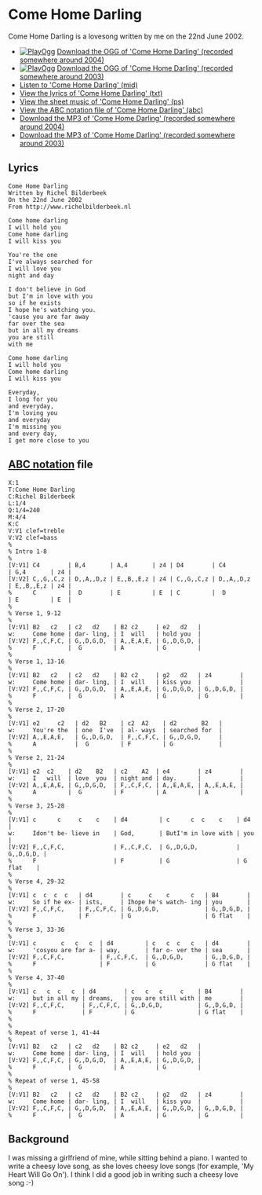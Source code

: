 # Come Home Darling

Come Home Darling is a lovesong written by me
on the 22nd June 2002.

-   [![PlayOgg](http://static.fsf.org/playogg/Play_ogg_80x15.png "I support PlayOgg!")](http://playogg.org) [Download the OGG of 'Come Home Darling' (recorded somewhere around 2004)](CD03_03ComeHomeDarling.ogg)
-   [![PlayOgg](http://static.fsf.org/playogg/Play_ogg_80x15.png "I support PlayOgg!")](http://playogg.org) [Download the OGG of 'Come Home Darling' (recorded somewhere around 2003)](CD02_02ComeHomeDarling.ogg)
-   [Listen to 'Come Home Darling' (mid)](SongComeHomeDarling.mid)
-   [View the lyrics of 'Come Home Darling' (txt)](SongComeHomeDarling.txt)
-   [View the sheet music of 'Come Home Darling' (ps)](SongComeHomeDarling.ps)
-   [View the ABC notation file of 'Come Home Darling' (abc)](SongComeHomeDarling.abc)
-   [Download the MP3 of 'Come Home Darling' (recorded somewhere around 2004)](CD03_03ComeHomeDarling.mp3)
-   [Download the MP3 of 'Come Home Darling' (recorded somewhere around 2003)](CD02_02ComeHomeDarling.mp3)

## Lyrics

```
Come Home Darling
Written by Richel Bilderbeek
On the 22nd June 2002
From http://www.richelbilderbeek.nl

Come home darling
I will hold you
Come home darling
I will kiss you

You're the one
I've always searched for
I will love you
night and day

I don't believe in God
but I'm in love with you
so if he exists
I hope he's watching you.
'cause you are far away
far over the sea
but in all my dreams
you are still
with me

Come home darling
I will hold you
Come home darling
I will kiss you

Everyday,
I long for you
and everyday,
I'm loving you
and everyday
I'm missing you
and every day,
I get more close to you
```

## [ABC notation](MusicAbc.htm) file

```
X:1
T:Come Home Darling
C:Richel Bilderbeek
L:1/4
Q:1/4=240
M:4/4
K:C
V:V1 clef=treble
V:V2 clef=bass
%
% Intro 1-8
%
[V:V1] C4        | B,4       | A,4       | z4 | D4        | C4        | G,4       | z4 |
[V:V2] C,,G,,C,z | D,,A,,D,z | E,,B,,E,z | z4 | C,,G,,C,z | D,,A,,D,z | E,,B,,E,z | z4 |
%      C         |  D        | E         | E  | C         |  D        | E         | E  |
%
% Verse 1, 9-12
%
[V:V1] B2   c2   | c2   d2    | B2 c2     | e2   d2   |
w:     Come home | dar- ling, | I  will   | hold you  |
[V:V2] F,,C,F,C, | G,,D,G,D,  | A,,E,A,E, | G,,D,G,D, |
%      F         |  G         | A         | G         |
%
% Verse 1, 13-16
%
[V:V1] B2   c2   | c2   d2    | B2 c2     | g2   d2   | z4        |
w:     Come home | dar- ling, | I  will   | kiss you  |           |
[V:V2] F,,C,F,C, | G,,D,G,D,  | A,,E,A,E, | G,,D,G,D, | G,,D,G,D, |
%      F         |  G         | A         | G         | G         |
%
% Verse 2, 17-20
%
[V:V1] e2     c2   | d2   B2    | c2  A2    | d2       B2   |
w:     You're the  | one  I've  | al- ways  | searched for  |
[V:V2] A,,E,A,E,   | G,,D,G,D,  | F,,C,F,C, | G,,D,G,D,     |
%      A           |  G         | F         | G             |
%
% Verse 2, 21-24
%
[V:V1] e2  c2    | d2    B2   | c2    A2  | e4        | z4        |
w:     I   will  | love  you  | night and | day.      |           |
[V:V2] A,,E,A,E, | G,,D,G,D,  | F,,C,F,C, | A,,E,A,E, | A,,E,A,E, |
%      A         |  G         | F         | A         | A         |
%
% Verse 3, 25-28
%
[V:V1] c      c     c    c    | d4         | c      c  c    c    | d4        |
w:     Idon't be- lieve in    | God,       | ButI'm in love with | you       |
[V:V2] F,,C,F,C,              | F,,C,F,C,  | G,,D,G,D,           | G,,D,G,D, |
%      F                      | F          | G                   | G flat    |
%
% Verse 4, 29-32
%
[V:V1] c  c  c  c   | d4        | c     c    c      c   | B4        |
w:     So if he ex- | ists,     | Ihope he's watch- ing | you       |
[V:V2] F,,C,F,C,    | F,,C,F,C, | G,,D,G,D,             | G,,D,G,D, |
%      F            | F         | G                     | G flat    |
%
% Verse 3, 33-36
%
[V:V1] c       c   c   c  | d4         | c   c  c   c   | d4        |
w:     'cosyou are far a- | way,       | far o- ver the | sea       |
[V:V2] F,,C,F,C,          | F,,C,F,C,  | G,,D,G,D,      | G,,D,G,D, |
%      F                  | F          | G              | G flat    |
%
% Verse 4, 37-40
%
[V:V1] c   c  c   c  | d4        | c   c   c     c    | B4        |
w:     but in all my | dreams,   | you are still with | me        |
[V:V2] F,,C,F,C,     | F,,C,F,C, | G,,D,G,D,          | G,,D,G,D, |
%      F             | F         | G                  | G flat    |
%
%
% Repeat of verse 1, 41-44
%
[V:V1] B2   c2   | c2   d2    | B2 c2     | e2   d2   |
w:     Come home | dar- ling, | I  will   | hold you  |
[V:V2] F,,C,F,C, | G,,D,G,D,  | A,,E,A,E, | G,,D,G,D, |
%      F         |  G         | A         | G         |
%
% Repeat of verse 1, 45-58
%
[V:V1] B2   c2   | c2   d2    | B2 c2     | g2   d2   | z4        |
w:     Come home | dar- ling, | I  will   | kiss you  |           |
[V:V2] F,,C,F,C, | G,,D,G,D,  | A,,E,A,E, | G,,D,G,D, | G,,D,G,D, |
%      F         |  G         | A         | G         | G         |
```

## Background

I was missing a girlfriend of mine, while sitting behind a piano.
I wanted to write a cheesy love song, as she loves cheesy love
songs (for example, 'My Heart Will Go On'). I think I did 
a good job in writing such a cheesy love song :-)

